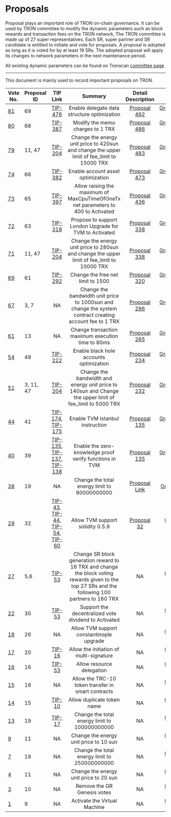 # Proposals

Proposal plays an important role of TRON on-chain governance. It can be used by TRON committee to modify the dynamic parameters such as block rewards and transaction fees on the TRON network, The TRON committee is made up of 27 super representatives. Each SR, super partner and SR candidate is entitled to initiate and vote for proposals. A proposal is adopted as long as it is voted for by at least 19 SRs. The adopted proposal will apply its changes to network parameters in the next maintenance period.

All existing dynamic parameters can be found on Tronscan [committee page](https://tronscan.io/#/sr/committee)

****

This document is mainly used to record important proposals on TRON.

| Vote No.                                 | Proposal ID |                                                                                                                                        TIP Link                                                                                                                                        |                                                                      Summary                                                                       |                                                      Detail Description                                                      |                                         Mainnet Version                                         | Status | Effective time
|------------------------------------------|-------------|:--------------------------------------------------------------------------------------------------------------------------------------------------------------------------------------------------------------------------------------------------------------------------------------:|:--------------------------------------------------------------------------------------------------------------------------------------------------:|:----------------------------------------------------------------------------------------------------------------------------:|:-----------------------------------------------------------------------------------------------:| :----: | :----: | 
| [81](https://tronscan.org/#/proposal/81) | 69          |                                                                                                         [TIP-476](https://github.com/tronprotocol/tips/blob/master/tip-476.md)                                                                                                         |                                                    Enable delegate data structure optimization                                                     |                               [Proposal 492](https://github.com/tronprotocol/tips/issues/492)                                | [GreatVoyage-v4.6.0](https://github.com/tronprotocol/java-tron/releases/tag/GreatVoyage-v4.6.0) |EFFECTIVE|2022-12-30 
| [80](https://tronscan.org/#/proposal/80) | 68          |                                                                                                         [TIP-387](https://github.com/tronprotocol/tips/blob/master/tip-387.md)                                                                                                         |                                                         Modify the memo charges to 1  TRX                                                          |                               [Proposal 486](https://github.com/tronprotocol/tips/issues/486)                                | [GreatVoyage-v4.6.0](https://github.com/tronprotocol/java-tron/releases/tag/GreatVoyage-v4.6.0) |EFFECTIVE|2022-12-16 
| [79](https://tronscan.org/#/proposal/79) | 11, 47      |                                                                                                         [TIP-204](https://github.com/tronprotocol/tips/blob/master/tip-204.md)                                                                                                         |                            Change the energy unit price to 420sun and change the upper limit of fee_limit to 15000 TRX                             |                               [Proposal 483](https://github.com/tronprotocol/tips/issues/483)                                | [GreatVoyage-v4.6.0](https://github.com/tronprotocol/java-tron/releases/tag/GreatVoyage-v4.6.0) |EFFECTIVE|2022-12-04 
| [74](https://tronscan.org/#/proposal/74) | 66          |                                                                                                         [TIP-382](https://github.com/tronprotocol/tips/blob/master/tip-382.md)                                                                                                         |                                                         Enable account asset optimization                                                          |                               [Proposal 473](https://github.com/tronprotocol/tips/issues/473)                                | [GreatVoyage-v4.5.2](https://github.com/tronprotocol/java-tron/releases/tag/GreatVoyage-v4.5.2) |EFFECTIVE|2022-11-18
| [73](https://tronscan.org/#/proposal/73) | 65          |                                                                                                         [TIP-397](https://github.com/tronprotocol/tips/blob/master/tip-397.md)                                                                                                         |                                 Allow raising the maximum of MaxCpuTimeOfOneTx net parameters to 400 to Activated                                  |                               [Proposal 436](https://github.com/tronprotocol/tips/issues/436)                                | [GreatVoyage-v4.5.1](https://github.com/tronprotocol/java-tron/releases/tag/GreatVoyage-v4.5.1) |EFFECTIVE|2022-08-05
| [72](https://tronscan.org/#/proposal/72) | 63          |                                                                                                         [TIP-318](https://github.com/tronprotocol/tips/blob/master/tip-318.md)                                                                                                         |                                               Propose to support London Upgrade for TVM to Activated                                               |                               [Proposal 338](https://github.com/tronprotocol/tips/issues/380)                                | [GreatVoyage-v4.4.4](https://github.com/tronprotocol/java-tron/releases/tag/GreatVoyage-v4.4.4) |EFFECTIVE|2022-03-18
| [71](https://tronscan.org/#/proposal/71) | 11, 47      |                                                                                                         [TIP-204](https://github.com/tronprotocol/tips/blob/master/tip-204.md)                                                                                                         |                            Change the energy unit price to 280sun and change the upper limit of fee_limit to 10000 TRX                             |                               [Proposal 338](https://github.com/tronprotocol/tips/issues/338)                                | [GreatVoyage-v4.4.1](https://github.com/tronprotocol/java-tron/releases/tag/GreatVoyage-v4.4.1) |EFFECTIVE|2021-10-28
| [69](https://tronscan.org/#/proposal/69) | 61          |                                                                                                         [TIP-292](https://github.com/tronprotocol/tips/blob/master/tip-292.md)                                                                                                         |                                                         Change the free net limit to 1500                                                          |                               [Proposal 320](https://github.com/tronprotocol/tips/issues/320)                                | [GreatVoyage-v4.3.0](https://github.com/tronprotocol/java-tron/releases/tag/GreatVoyage-v4.3.0) |EFFECTIVE|2021-09-03
| [67](https://tronscan.org/#/proposal/67) | 3, 7        |                                                                                                                                           NA                                                                                                                                           |                      Change the bandwidth unit price to 1000sun and change the system contract creating account fee to 1 TRX                       |                               [Proposal 286](https://github.com/tronprotocol/tips/issues/286)                                | [GreatVoyage-v4.2.2](https://github.com/tronprotocol/java-tron/releases/tag/GreatVoyage-v4.2.2) |EFFECTIVE|2021-07-26
| [61](https://tronscan.org/#/proposal/61) | 13          |                                                                                                                                           NA                                                                                                                                           |                                                 Change transaction maximum execution time to 80ms                                                  |                               [Proposal 265](https://github.com/tronprotocol/tips/issues/265)                                | [GreatVoyage-v4.2.0](https://github.com/tronprotocol/java-tron/releases/tag/GreatVoyage-v4.2.0) |EFFECTIVE|2021-05-10
| [54](https://tronscan.org/#/proposal/54) | 49          |                                                                                                               [TIP-222](https://github.com/tronprotocol/tips/issues/222)                                                                                                               |                                                      Enable black hole accounts optimization                                                       |                               [Proposal 234](https://github.com/tronprotocol/tips/issues/234)                                | [GreatVoyage-v4.1.2](https://github.com/tronprotocol/java-tron/releases/tag/GreatVoyage-v4.1.2) |EFFECTIVE|2021-03-08
| [51](https://tronscan.org/#/proposal/51) | 3, 11, 47   |                                                                                                         [TIP-204](https://github.com/tronprotocol/tips/blob/master/tip-204.md)                                                                                                         |                      Change the bandwidth and energy unit price to 140sun and Change the upper limit of fee_limit to 5000 TRX                      |                               [Proposal 232](https://github.com/tronprotocol/tips/issues/232)                                | [GreatVoyage-v4.1.2](https://github.com/tronprotocol/java-tron/releases/tag/GreatVoyage-v4.1.2) |EFFECTIVE|2021-02-11
| [44](https://tronscan.org/#/proposal/44) | 41          |                                                                     [TIP-174](https://github.com/tronprotocol/tips/blob/master/tip-174.md), [TIP-175](https://github.com/tronprotocol/tips/blob/master/tip-175.md)                                                                     |                                                          Enable TVM Istanbul instruction                                                           |                               [Proposal 135](https://github.com/tronprotocol/tips/issues/135)                                | [GreatVoyage-v4.1.1](https://github.com/tronprotocol/java-tron/releases/tag/GreatVoyage-v4.1.1) |EFFECTIVE|2020-11-16
| [40](https://tronscan.org/#/proposal/40) | 39          |                                                        [TIP-135](https://github.com/tronprotocol/tips/blob/master/tip-135.md), [TIP-137](https://github.com/tronprotocol/tips/blob/master/tip-137),  [TIP-138](../tips/tip-138)                                                        |                                              Enable the zero-knowledge proof verify functions in TVM                                               |                               [Proposal 135](https://github.com/tronprotocol/tips/issues/135)                                | [GreatVoyage-v4.0.1](https://github.com/tronprotocol/java-tron/releases/tag/GreatVoyage-v4.0.1) |EFFECTIVE|2020-08-14
| [38](https://tronscan.org/#/proposal/38) | 19          |                                                                                                                                           NA                                                                                                                                           |                                                    Change the total energy limit to 90000000000                                                    | [Proposal Link](https://docs.google.com/document/d/1Oc-YMxKFbzRWrU9eL18I7aqMnYbau2ZWtoUmWYDOs2o/edit#heading=h.5k3xzo79g6w0) |       [Odyssey-3.7](https://github.com/tronprotocol/java-tron/releases/tag/Odyssey-v3.7)        |EFFECTIVE|2020-02-24
| [29](https://tronscan.org/#/proposal/29) | 32          | [TIP-43](https://github.com/tronprotocol/tips/blob/master/tip-43.md), [TIP-44](https://github.com/tronprotocol/tips/blob/master/tip-44.md), [TIP-54](https://github.com/tronprotocol/tips/blob/master/tip-54.md), [TIP-60](https://github.com/tronprotocol/tips/blob/master/tip-60.md) |                                                          Allow TVM support solidity 0.5.9                                                          |                   [Proposal 32](https://github.com/tronprotocol/tips/blob/master/proposal/proposal-32.md)                    |     [Odyssey-3.6.6](https://github.com/tronprotocol/java-tron/releases/tag/Odyssey-v3.6.6)      |EFFECTIVE|2020-02-24
| [27](https://tronscan.org/#/proposal/27) | 5,6         |                                                                                                          [TIP-53](https://github.com/tronprotocol/tips/blob/master/tip-53.md)                                                                                                          | Change SR block generation reward to 16 TRX and change the block voting rewards given to the top 27 SRs and the following 100 partners to 160  TRX |                                                              NA                                                              |     [Odyssey-3.6.5](https://github.com/tronprotocol/java-tron/releases/tag/Odyssey-v3.6.5)      |EFFECTIVE|2019-11-05
| [22](https://tronscan.org/#/proposal/22) | 30          |                                                                                                          [TIP-53](https://github.com/tronprotocol/tips/blob/master/tip-53.md)                                                                                                          |                                                Support the decentralized vote dividend to Activated                                                |                                                              NA                                                              |     [Odyssey-3.6.5](https://github.com/tronprotocol/java-tron/releases/tag/Odyssey-v3.6.5)      |EFFECTIVE|2019-10-31
| [18](https://tronscan.org/#/proposal/18) | 26          |                                                                                                                                           NA                                                                                                                                           |                                                      Allow TVM support constantinople upgrade                                                      |                                                              NA                                                              |     [Odyssey-3.6.0](https://github.com/tronprotocol/java-tron/releases/tag/Odyssey-v3.6.0)      |EFFECTIVE|2019-07-08
| [17](https://tronscan.org/#/proposal/17) | 20          |                                                                                                          [TIP-16](https://github.com/tronprotocol/tips/blob/master/tip-16.md)                                                                                                          |                                                      Allow the initiation of multi-signature                                                       |                                                              NA                                                              |   [Odyssey-3.5.0.1](https://github.com/tronprotocol/java-tron/releases/tag/Odyssey-v3.5.0.1)    |EFFECTIVE|2019-03-21
| [16](https://tronscan.org/#/proposal/16) | 16          |                                                                                                          [TIP-53](https://github.com/tronprotocol/tips/blob/master/tip-53.md)                                                                                                          |                                                             Allow resource delegation                                                              |                                                              NA                                                              |     [Odyssey-3.2.4](https://github.com/tronprotocol/java-tron/releases/tag/Odyssey-v3.2.4)      |EFFECTIVE|2019-01-17
| [15](https://tronscan.org/#/proposal/15) | 18          |                                                                                                                                           NA                                                                                                                                           |                                                 Allow the TRC-10 token transfer in smart contracts                                                 |                                                              NA                                                              |     [Odyssey-3.2.3](https://github.com/tronprotocol/java-tron/releases/tag/Odyssey-v3.2.3)      |EFFECTIVE|2019-01-11
| [14](https://tronscan.org/#/proposal/14) | 15          |                                                                                                          [TIP-10](https://github.com/tronprotocol/tips/blob/master/tip-10.md)                                                                                                          |                                                             Allow duplicate token name                                                             |                                                              NA                                                              |     [Odyssey-3.2.3](https://github.com/tronprotocol/java-tron/releases/tag/Odyssey-v3.2.3)      |EFFECTIVE|2019-01-05
| [13](https://tronscan.org/#/proposal/13) | 19          |                                                                                                          [TIP-17](https://github.com/tronprotocol/tips/blob/master/tip-17.md)                                                                                                          |                                                   Change the total energy limit to 100000000000                                                    |                                                              NA                                                              |     [Odyssey-3.2.3](https://github.com/tronprotocol/java-tron/releases/tag/Odyssey-v3.2.3)      |EFFECTIVE|2018-12-30
| [9](https://tronscan.org/#/proposal/9)   | 11          |                                                                                                                                           NA                                                                                                                                           |                                                       Change the energy unit price to 10 sun                                                       |                                                              NA                                                              |   [Odyssey-3.2.1.2](https://github.com/tronprotocol/java-tron/releases/tag/Odyssey-v3.2.1.2)    |EFFECTIVE|2018-12-14
| [7](https://tronscan.org/#/proposal/7)   | 19          |                                                                                                                                           NA                                                                                                                                           |                                                   Change the total energy limit to 250000000000                                                    |                                                              NA                                                              |   [Odyssey-3.2.1.2](https://github.com/tronprotocol/java-tron/releases/tag/Odyssey-v3.2.1.2)    |EFFECTIVE|2018-12-10
| [4](https://tronscan.org/#/proposal/4)   | 11          |                                                                                                                                           NA                                                                                                                                           |                                                       Change the energy unit price to 20 sun                                                       |                                                              NA                                                              |     [Odyssey-3.1.3](https://github.com/tronprotocol/java-tron/releases/tag/Odyssey-v3.1.3)      |EFFECTIVE|2018-11-19
| [3](https://tronscan.org/#/proposal/3)   | 10          |                                                                                                                                           NA                                                                                                                                           |                                                            Remove the GR Genesis votes                                                             |                                                              NA                                                              |     [Odyssey-3.1.3](https://github.com/tronprotocol/java-tron/releases/tag/Odyssey-v3.1.3)      |EFFECTIVE|2018-11-08
| [1](https://tronscan.org/#/proposal/1)   | 9           |                                                                                                                                           NA                                                                                                                                           |                                                            Activate the Virtual Machine                                                            |                                                              NA                                                              |     [Odyssey-3.1.1](https://github.com/tronprotocol/java-tron/releases/tag/Odyssey-v3.1.1)      |EFFECTIVE|2018-10-11
